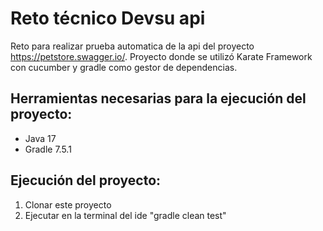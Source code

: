 # Reto técnico Devsu api

Reto para realizar prueba automatica de la api del proyecto https://petstore.swagger.io/.
Proyecto donde se utilizó Karate Framework con cucumber y gradle como gestor de dependencias.

## Herramientas necesarias para la ejecución del proyecto:

* Java 17
* Gradle 7.5.1

## Ejecución del proyecto:
1. Clonar este proyecto
2. Ejecutar en la terminal del ide "gradle clean test"

